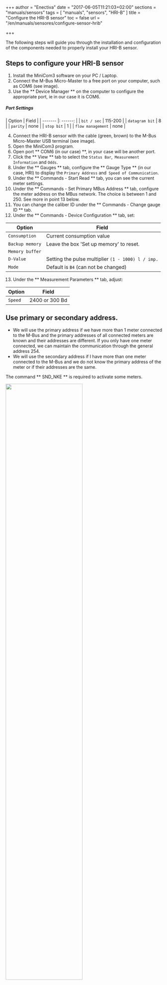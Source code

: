 +++
author = "Enectiva"
date = "2017-06-05T11:21:03+02:00"
sections = "manuals/sensors"
tags = [
    "manuals",
    "sensors",
    "HRI-B"
]
title = "Configure the HRI-B sensor"
toc = false
url = "/en/manuals/sensores/configure-sensor-hrib"

+++

The following steps will guide you through the installation and configuration of the components needed to properly install your HRI-B sensor.

## Steps to configure your HRI-B sensor

1. Install the MiniCom3 software on your PC / Laptop.
2. Connect the M-Bus Micro-Master to a free port on your computer, such as COM6 (see image).
3. Use the ** Device Manager ** on the computer to configure the appropriate port, ie in our case it is COM6.

##### Port Settings

| Option | Field |
| ------- |: ------: |
| `bit / sec` | 115-200 |
| `datagram bit` | 8 |
| `parity`  | none |
| `stop bit` | 1 |
| `flow management` | none |

4. Connect the HRI-B sensor with the cable (green, brown) to the M-Bus Micro-Master USB terminal (see image).
5. Open the MiniCom3 program.
6. Open port ** COM6 (in our case) **, in your case will be another port.
7. Click the ** View ** tab to select the `Status Bar`,` Measurement Information` and `Odds`.
8. Under the ** Gauges ** tab, configure the ** Gauge Type ** (in our case, HRI) to display the `Primary Address` and` Speed of Communication`.
9. Under the ** Commands - Start Read ** tab, you can see the current meter settings.
10. Under the ** Commands - Set Primary MBus Address ** tab, configure the meter address on the MBus network. The choice is between 1 and 250. See more in point 13 below.
11. You can change the caliber ID under the ** Commands - Change gauge ID ** tab.
12. Under the ** Commands - Device Configuration ** tab, set:

| Option | Field |
| -------- | ------- |
| `Consumption` | Current consumption value |
| `Backup memory` | Leave the box 'Set up memory' to reset. |
| `Memory buffer` ||
| `D-Value` | Setting the pulse multiplier `(1 - 1000) l / imp.` |
| `Mode` | Default is `B4` (can not be changed) |

13. Under the ** Measurement Parameters ** tab, adjust:

| Option | Field |
| -------- | ------- |
| `Speed` | 2400 or 300 Bd |

## Use primary or secondary address.

- We will use the primary address if we have more than 1 meter connected to the M-Bus and the primary addresses of all connected meters are known and their addresses are different. If you only have one meter connected, we can maintain the communication through the general address 254.
- We will use the secondary address if I have more than one meter connected to the M-Bus and we do not know the primary address of the meter or if their addresses are the same.

The command ** SND_NKE ** is required to activate some meters.

<img class="center" src="/images/connection-hrib-to-computer.jpg" style="width:70%"></img>
